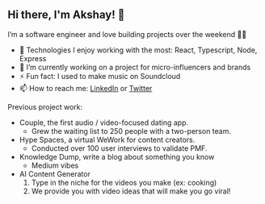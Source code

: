 <!--
**officiallyakshay/officiallyakshay** is a ✨ _special_ ✨ repository because its `README.md` (this file) appears on your GitHub profile.

Here are some ideas to get you started:

- 🔭 I’m currently working on ...
- 🌱 I’m currently learning ...
- 👯 I’m looking to collaborate on ...
- 🤔 I’m looking for help with ...
- 💬 Ask me about ...
- 📫 How to reach me: ...
- 😄 Pronouns: ...
- ⚡ Fun fact: ...
-->

## Hi there, I'm Akshay! 👋

I’m a software engineer and love building projects over the weekend 👨‍💻

- 🌱 Technologies I enjoy working with the most: React, Typescript, Node, Express
- 👀 I’m currently working on a project for micro-influencers and brands
- ⚡ Fun fact: I used to make music on Soundcloud
- 📫 How to reach me: [LinkedIn](https://www.linkedin.com/in/akshay-prabhakar/) or [Twitter](https://twitter.com/akshaycoding)

Previous project work:
- Couple, the first audio / video-focused dating app.
  - Grew the waiting list to 250 people with a two-person team.
- Hype Spaces, a virtual WeWork for content creators.
  - Conducted over 100 user interviews to validate PMF.
- Knowledge Dump, write a blog about something you know
  - Medium vibes
- AI Content Generator
  1. Type in the niche for the videos you make (ex: cooking)
  2. We provide you with video ideas that will make you go viral!
